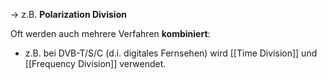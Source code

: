 -> z.B. **Polarization Division**

Oft werden auch mehrere Verfahren **kombiniert**: 

- z.B. bei DVB-T/S/C (d.i. digitales Fernsehen) wird [[Time Division]] und [[Frequency Division]] verwendet.
